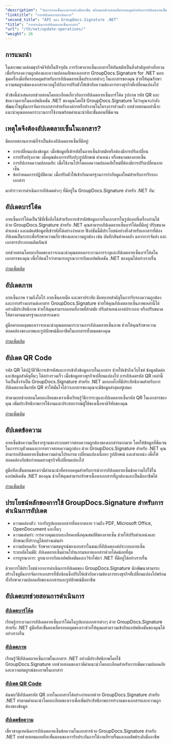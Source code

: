 ```yaml
---
"description": "จัดการลายเซ็นเอกสารอย่างมืออาชีพ พร้อมบทช่วยสอนที่ครอบคลุมสำหรับการอัปเดตลายเซ็นบาร์โค้ด รูปภาพ รหัส QR และข้อความ ด้วย GroupDocs.Signature สำหรับ .NET ยกระดับความปลอดภัยและความสมบูรณ์ของเอกสารได้อย่างง่ายดาย"
"linktitle": "การอัปเดตการดำเนินการ"
"second_title": "API ของ GroupDocs.Signature .NET"
"title": "การดำเนินการอัปเดตลายเซ็นเอกสาร"
"url": "/th/net/update-operations/"
"weight": 26
---
```


## การแนะนำ

ในสภาพแวดล้อมธุรกิจดิจิทัลในปัจจุบัน การรักษาลายเซ็นเอกสารให้ทันสมัยเป็นสิ่งสำคัญอย่างยิ่งยวดเพื่อรับรองความถูกต้องและความปลอดภัยของเอกสาร GroupDocs.Signature for .NET มอบชุดเครื่องมือที่ครอบคลุมสำหรับการอัปเดตลายเซ็นประเภทต่างๆ ในเอกสารของคุณ ช่วยให้คุณรักษาความสมบูรณ์ของเอกสารควบคู่ไปกับการปรับตัวให้เข้ากับความต้องการทางธุรกิจที่เปลี่ยนแปลงไป

หัวข้อนี้นำเสนอบทช่วยสอนโดยละเอียดเกี่ยวกับการอัปเดตลายเซ็นบาร์โค้ด รูปภาพ รหัส QR และข้อความภายในแอปพลิเคชัน .NET ของคุณโดยใช้ GroupDocs.Signature ไม่ว่าคุณจะกำลังพัฒนาโซลูชันการจัดการเอกสารสำหรับองค์กรหรือทำงานในโครงการส่วนตัว บทช่วยสอนเหล่านี้จะแนะนำคุณตลอดกระบวนการใช้งานพร้อมคำแนะนำทีละขั้นตอนที่ชัดเจน

## เหตุใดจึงต้องอัปเดตลายเซ็นในเอกสาร?

มีหลายสถานการณ์ที่จำเป็นต้องอัปเดตลายเซ็นที่มีอยู่:

- การเปลี่ยนแปลงข้อมูล: เมื่อข้อมูลที่เข้ารหัสในลายเซ็นล้าสมัยหรือต้องมีการปรับเปลี่ยน
- การปรับปรุงภาพ: เมื่อคุณต้องการปรับปรุงรูปลักษณ์ ตำแหน่ง หรือขนาดของลายเซ็น
- การอัปเกรดความปลอดภัย: เมื่อใช้งานโปรโตคอลความปลอดภัยใหม่ที่ต้องมีการปรับเปลี่ยนลายเซ็น
- ข้อกำหนดการปฏิบัติตาม: เมื่อปรับตัวให้เข้ากับมาตรฐานการกำกับดูแลใหม่สำหรับการรับรองเอกสาร

มาสำรวจการดำเนินการอัปเดตต่างๆ ที่มีอยู่ใน GroupDocs.Signature สำหรับ .NET กัน:

## อัปเดตบาร์โค้ด
ลายเซ็นบาร์โค้ดเป็นวิธีที่เชื่อถือได้สำหรับการเข้ารหัสข้อมูลภายในเอกสารในรูปแบบที่เครื่องอ่านได้ ด้วย GroupDocs.Signature สำหรับ .NET คุณสามารถอัปเดตลายเซ็นบาร์โค้ดที่มีอยู่ ปรับขนาด ตำแหน่ง และแม้แต่ข้อมูลที่เข้ารหัสได้อย่างง่ายดาย ฟังก์ชันนี้มีประโยชน์อย่างยิ่งสำหรับเอกสารที่ต้องอัปเดตเป็นระยะเพื่อรักษาความเกี่ยวข้องและความถูกต้อง เช่น บันทึกสินค้าคงคลัง ฉลากการจัดส่ง และเอกสารประกอบผลิตภัณฑ์

บทช่วยสอนโดยละเอียดของเราจะแนะนำคุณตลอดกระบวนการระบุและอัปเดตลายเซ็นบาร์โค้ดในเอกสารของคุณ เพื่อให้แน่ใจว่าสามารถบูรณาการกับแอปพลิเคชัน .NET ของคุณได้อย่างราบรื่น

[อ่านเพิ่มเติม](./update-barcode/)

## อัปเดตภาพ
ลายเซ็นภาพ รวมถึงโลโก้ ลายเซ็นลายมือ และตราประทับ มีบทบาทสำคัญในการรับรองความถูกต้องและการสร้างแบรนด์เอกสาร GroupDocs.Signature ช่วยให้คุณอัปเดตลายเซ็นภาพเหล่านี้ได้อย่างมีประสิทธิภาพ ช่วยให้คุณสามารถแทนที่ภาพที่ล้าสมัย ปรับตำแหน่งองค์ประกอบ หรือปรับขนาดให้ตรงตามมาตรฐานเอกสารเฉพาะ

คู่มือครอบคลุมของเราจะแนะนำคุณตลอดกระบวนการอัปเดตลายเซ็นภาพ ช่วยให้คุณรักษาความสอดคล้องของภาพและรูปลักษณ์มืออาชีพในเอกสารทั้งหมดของคุณ

[อ่านเพิ่มเติม](./update-image/)

## อัปเดต QR Code
รหัส QR ได้ปฏิวัติวิธีการเข้ารหัสและการเข้าถึงข้อมูลภายในเอกสาร ช่วยให้เข้าถึงเว็บไซต์ ข้อมูลติดต่อ และข้อมูลสำคัญอื่นๆ ได้อย่างรวดเร็ว เมื่อข้อมูลทางธุรกิจเปลี่ยนแปลงไป การอัปเดตรหัส QR เหล่านี้จึงเป็นสิ่งจำเป็น GroupDocs.Signature สำหรับ .NET มอบกลไกที่มีประสิทธิภาพสำหรับการอัปเดตลายเซ็นรหัส QR ทำให้มั่นใจได้ว่าเอกสารของคุณจะมีข้อมูลล่าสุดอยู่เสมอ

ทำตามบทช่วยสอนโดยละเอียดของเราเพื่อเรียนรู้วิธีการระบุและอัปเดตลายเซ็นรหัส QR ในเอกสารของคุณ เพิ่มประสิทธิภาพการใช้งานและประสบการณ์ผู้ใช้ของเนื้อหาดิจิทัลของคุณ

[อ่านเพิ่มเติม](./update-qr-code/)

## อัปเดตข้อความ
ลายเซ็นข้อความเป็นรากฐานของระบบตรวจสอบความถูกต้องของเอกสารมากมาย โดยให้ข้อมูลที่ชัดเจนในการระบุตัวตนและการตรวจสอบความถูกต้อง ด้วย GroupDocs.Signature สำหรับ .NET คุณสามารถอัปเดตลายเซ็นข้อความผ่านโปรแกรม เปลี่ยนแปลงเนื้อหา รูปลักษณ์ และตำแหน่ง เพื่อให้สอดคล้องกับข้อกำหนดทางธุรกิจที่เปลี่ยนแปลงไป

คู่มือทีละขั้นตอนของเรามีคำแนะนำที่ครอบคลุมสำหรับการนำการอัปเดตลายเซ็นข้อความไปใช้ในแอปพลิเคชัน .NET ของคุณ ช่วยให้คุณสามารถรักษาเนื้อหาเอกสารที่ถูกต้องและเป็นมืออาชีพได้

[อ่านเพิ่มเติม](./update-text/)

## ประโยชน์หลักของการใช้ GroupDocs.Signature สำหรับการดำเนินการอัปเดต

- ความคล่องตัว: รองรับรูปแบบเอกสารที่หลากหลาย รวมถึง PDF, Microsoft Office, OpenDocument และอื่นๆ
- ความแม่นยำ: การควบคุมแบบละเอียดเหนือคุณสมบัติของลายเซ็น ช่วยให้ปรับตำแหน่งและลักษณะที่ปรากฏได้อย่างแม่นยำ
- ความปลอดภัย: รักษาความสมบูรณ์ของเอกสารในขณะที่อัปเดตองค์ประกอบลายเซ็น
- ระบบอัตโนมัติ: อัปเดตลายเซ็นผ่านโปรแกรมหลายเอกสารด้วยโค้ดน้อยที่สุด
- การบูรณาการ: บูรณาการกับแอปพลิเคชันและเวิร์กโฟลว์ .NET ที่มีอยู่ได้อย่างราบรื่น

ด้วยการใช้ประโยชน์จากการดำเนินการอัปเดตของ GroupDocs.Signature นักพัฒนาสามารถสร้างโซลูชันการจัดการเอกสารที่ซับซ้อนซึ่งปรับให้เข้ากับความต้องการทางธุรกิจที่เปลี่ยนแปลงไปพร้อมทั้งรักษาความปลอดภัยของเอกสารและรูปลักษณ์มืออาชีพ

## อัปเดตบทช่วยสอนการดำเนินการ
### [อัปเดตบาร์โค้ด](./update-barcode/)
เรียนรู้กระบวนการอัปเดตลายเซ็นบาร์โค้ดในรูปแบบเอกสารต่างๆ ด้วย GroupDocs.Signature สำหรับ .NET คู่มือทีละขั้นตอนที่ครอบคลุมของเราช่วยให้คุณผสานรวมเข้ากับแอปพลิเคชันของคุณได้อย่างราบรื่น

### [อัปเดตภาพ](./update-image/)
เรียนรู้วิธีอัปเดตลายเซ็นภาพในเอกสาร .NET อย่างมีประสิทธิภาพโดยใช้ GroupDocs.Signature บทช่วยสอนของเรามีคำแนะนำโดยละเอียดสำหรับการเพิ่มความปลอดภัยและความสมบูรณ์ของภาพในเอกสาร

### [อัปเดต QR Code](./update-qr-code/)
ค้นพบวิธีอัปเดตรหัส QR ภายในเอกสารได้อย่างง่ายดายด้วย GroupDocs.Signature สำหรับ .NET ทำตามคำแนะนำโดยละเอียดของเราเพื่อเพิ่มประสิทธิภาพการทำงานของเอกสารและความถูกต้องของข้อมูล

### [อัปเดตข้อความ](./update-text/)
เชี่ยวชาญเทคนิคการอัปเดตลายเซ็นข้อความในเอกสารด้วย GroupDocs.Signature สำหรับ .NET บทช่วยสอนแบบทีละขั้นตอนของเรารับประกันการใช้งานที่ราบรื่นและผลลัพธ์ระดับมืออาชีพ